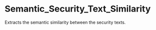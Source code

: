 Semantic_Security_Text_Similarity
=================================

Extracts the semantic similarity between the security texts.
